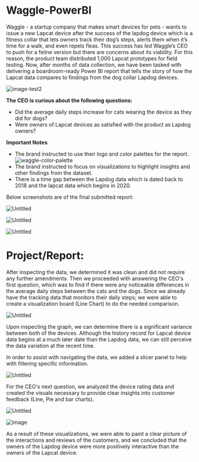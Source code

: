 # Waggle-PowerBI
Waggle - a startup company that makes smart devices for pets - wants to issue a new Lapcat device after the success of the lapdog device which is a fitness collar that lets owners track their dog’s steps, alerts them when it’s time for a walk, and even repels fleas. This success has led Waggle’s CEO to push for a feline version but there are concerns about its viability.
For this reason, the product team distributed 1,000 Lapcat prototypes for field testing. Now, after months of data collection, we have been tasked with delivering a boardroom-ready Power BI report that tells the story of how the Lapcat data compares to findings from the dog collar Lapdog devices. 

![image-test2](https://github.com/munahaj/Data-Model-for-Waggle/assets/169274166/071acae2-0221-45b2-b4a0-b88693ceb2b1)

**The CEO is curious about the following questions:**
* Did the average daily steps increase for cats wearing the device as they did for dogs?
* Were owners of Lapcat devices as satisfied with the product as Lapdog owners?

**Important Notes**
* The brand instructed to use their logo and color palettes for the report.
![waggle-color-palette](https://github.com/munahaj/Data-Model-for-Waggle/assets/169274166/7ff7d8a3-111c-4a13-89a5-7dcbc2f5e294)
* The brand instructed to focus on visualizations to highlight insights and other findings from the dataset.
* There is a time gap between the Lapdog data which is dated back to 2018 and the lapcat data which begins in 2020.

Below screenshots are of the final submitted report:

![Untitled](https://github.com/munahaj/Data-Model-for-Waggle/assets/169274166/f8af67af-b4c8-4181-8641-41c75704b67e)

![Untitled](https://github.com/munahaj/Data-Model-for-Waggle/assets/169274166/41e1c1ac-9f6e-4463-bcd6-0caea43c0f1c)

![Untitled](https://github.com/munahaj/Data-Model-for-Waggle/assets/169274166/514794d4-da95-4c2b-abdc-e0836ee1e216)

# Project/Report:
After inspecting the data, we determined it was clean and did not require any further amendments. Then we proceeded with answering the CEO's first question, which was to find if there were any noticeable differences in the average daily steps between the cats and the dogs. Since we already have the tracking data that monitors their daily steps; we were able to create a visualization board (Line Chart) to do the needed comparison. 

![Untitled](https://github.com/munahaj/Data-Model-for-Waggle/assets/169274166/ce8daa33-5ccc-49b2-8675-3862d7aaec88)

Upon inspecting the graph, we can determine there is a significant variance between both of the devices. Although the history record for Lapcat device data begins at a much later date than the Lapdog data, we can still perceive the data variation at the recent time. 

In order to assist with navigating the data, we added a slicer panel to help with filtering specific information.

![Untitled](https://github.com/munahaj/Data-Model-for-Waggle/assets/169274166/ff445308-f222-4a5d-b71a-c77d4d7d6901)

For the CEO's next question, we analyzed the device rating data and created the visuals necessary to provide clear insights into customer feedback (Line, Pie and bar charts).

![Untitled](https://github.com/munahaj/Data-Model-for-Waggle/assets/169274166/7a35042c-a12c-4891-a398-1d79f512639e)

![image](https://github.com/munahaj/Data-Model-for-Waggle/assets/169274166/5357ab5f-7fa1-4f0d-8f4b-556c9ab8d144)

As a result of these visualizations, we were able to paint a clear picture of the interactions and reviews of the customers, and we concluded that the owners of the Lapdog device were more positively interactive than the owners of the Lapcat device.


